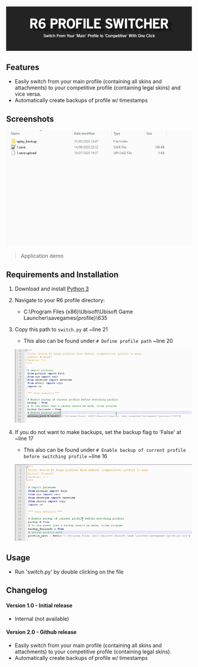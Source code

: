 ![](readme_files/title.jpg)


## Features
 - Easily switch from your main profile (containing all skins and attachments) to your competitive profile (containing legal skins) and vice versa.
 - Automatically create backups of profile w/ timestamps

## Screenshots

![](readme_files/demo1.gif)
> Application demo

## Requirements and Installation
 1) Download and install [Python 3](https://www.python.org/)
 2) Navigate to your R6 profile directory:
    - C:\Program Files (x86)\Ubisoft\Ubisoft Game Launcher\savegames\{profile}\635
 3) Copy this path to `switch.py` at ~line 21
    - This also can be found under `# Define profile path` ~line 20
    
    ![](readme_files/demo2.gif)
    
 4) If you do not want to make backups, set the backup flag to 'False' at ~line 17 
    - This also can be found under `# Enable backup of current profile before switching profile` ~line 16
    
    ![](readme_files/demo3.gif)
  

## Usage
 - Run 'switch.py' by double clicking on the file

## Changelog
#### Version 1.0 - Initial release
 - Internal (not available)
#### Version 2.0 - Github release
 - Easily switch from your main profile (containing all skins and attachments) to your competitive profile (containing legal skins).
 - Automatically create backups of profile w/ timestamps


